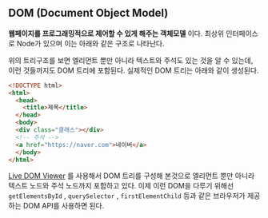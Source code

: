 ## DOM (Document Object Model)

**웹페이지를 프로그래밍적으로 제어할 수 있게 해주는 객체모델** 이다. 최상위 인터페이스로 Node가 있으며 이는 아래와 같은 구조로 나타난다.


위의 트리구조를 보면 엘리먼트 뿐만 아니라 텍스트와 주석도 있는 것을 알 수 있는데, 이런 것들까지도 DOM 트리에 포함된다. 실제적인 DOM 트리는 아래와 같이 생성된다.

```html
<!DOCTYPE html>
<html>
  <head>
    <title>제목</title>
  </head>
  <body>
  <div class="클래스"></div>
  <!-- 주석 -->
  <a href="https://naver.com">네이버</a>
  </body>
</html>
```

[Live DOM Viewer](https://software.hixie.ch/utilities/js/live-dom-viewer/) 를 사용해서 DOM 트리를 구성해 본것으로 엘리먼트 뿐만 아니라 텍스트 노드와 주석 노드까지 포함하고 있다. 이제 이런 DOM을 다루기 위해선 `getElementsById` , `querySelector` , `firstElementChild` 등과 같은 브라우저가 제공하는 DOM API를 사용하면 된다.

<br>